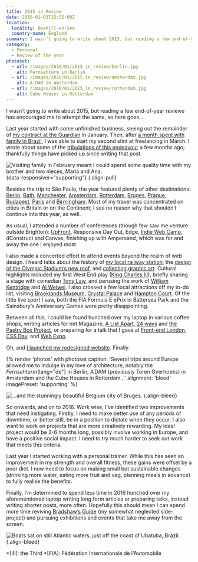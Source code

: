 ```yaml
---
title: 2015 in Review
date: 2016-01-03T15:55:00Z
location:
  locality: Bexhill-on-Sea
  country-name: England
summary: I wasn’t going to write about 2015, but reading a few end-of-year reviews has encouraged me to attempt the same, so here goes…
category:
  - Personal
  - Review of the year
photoset:
  - url: /images/2016/01/2015_in_review/berlin.jpg
    alt: Fernsehturm in Berlin
  - url: /images/2016/01/2015_in_review/amsterdam.jpg
    alt: A’DAM in Amsterdam
  - url: /images/2016/01/2015_in_review/rotterdam.jpg
    alt: Cube Houses in Rotterdam
---
```

I wasn’t going to write about 2015, but reading a few end-of-year reviews has encouraged me to attempt the same, so here goes…

Last year started with some unfinished business, seeing out the remainder of [my contract at the Guardian][1] in January. Then, after [a month spent with family in Brazil][2], I was able to start my second stint at freelancing in March. I wrote about some of the [tribulations of this endeavour][3] a few months ago; thankfully things have picked up since writing that post.

![](/images/2016/01/2015_in_review/nieces.jpg 'Visiting family in February meant I could spend some quality time with my brother and two nieces, Maria and Ana.'){data-responsiver="supporting"}
{.align-pull}

Besides the trip to São Paulo, the year featured plenty of other destinations: [Berlin][4], [Bath][5], [Manchester][6], [Amsterdam][7], [Rotterdam][8], [Bruges][9], [Prague][10], [Budapest][11], [Paris][12] and [Birmingham][13]. Most of my travel was concentrated on cities in Britain or on the Continent; I see no reason why that shouldn’t continue into this year, as well.

As usual, I attended a number of conferences (though few saw me venture outside Brighton): [UpFront][14], Responsive Day Out, Edge, [Indie Web Camp][15], dConstruct and Canvas, finishing up with Ampersand, which was far and away the one I enjoyed most.

I also made a concerted effort to attend events beyond the realm of web design. I heard talks about the history of [my local railway station][16], the [design of the Olympic Stadium’s new roof][17], and [collecting graphic art][18]. Cultural highlights included my first West End play ([King Charles III][19]), briefly sharing a stage with comedian [Tony Law][20], and perusing the work of [William Kentridge][21] and [Ai Weiwei][22]. I also crossed a few local attractions off my to-do list, visiting [Brooklands Museum][23], [Crystal Palace][24] and [Hampton Court][25]. Of the little live sport I saw, both the FIA Formula E ePrix in Battersea Park and the Sainsbury’s Anniversary Games were pretty disappointing.

Between all this, I could be found hunched over my laptop in various coffee shops, writing articles for net Magazine, [A List Apart][26], [24 ways][27] and [the Pastry Box Project][28], or preparing for a talk that I gave at [Front-end London][29], [CSS Day][30], and [Web Expo][31].

Oh, and [I launched my redesigned website][32]. Finally.

{% render 'photos' with photoset
  caption: 'Several trips around Europe allowed me to indulge in my love of architecture, notably the *Fernsehturm*{lang="de"} in Berlin, A’DAM (previously Toren Overhoeks) in Amsterdam and the Cube Houses in Rotterdam…'
  alignment: 'bleed'
  imagePreset: 'supporting'
%}

![](/images/2016/01/2015_in_review/bruges.jpg '…and the stunningly beautiful Belgium city of Bruges.')
{.align-bleed}

So onwards, and on to 2016. Work wise, I’ve identified two improvements that need instigating. Firstly, I need to make better use of any periods of downtime, or better still, be in a position to dictate when they occur. I also want to work on projects that are more creatively rewarding. My ideal project would be 3-6 months long, possibly involve working in Europe, and have a positive social impact. I need to try much harder to seek out work that meets this criteria.

Last year I started working with a personal trainer. While this has seen an improvement in my strength and overall fitness, these gains were offset by a poor diet. I now need to focus on making small but sustainable changes (drinking more water, eating more fruit and veg, planning meals in advance) to fully realise the benefits.

Finally, I’m determined to spend less time in 2016 hunched over my aforementioned laptop writing long form articles or preparing talks, instead writing shorter posts, more often. Hopefully this should mean I can spend more time reviving [Bradshaw’s Guide][33] (my somewhat neglected side-project) and pursuing exhibitions and events that take me away from the screen.

![](/images/2016/01/2015_in_review/ubatuba.jpg 'Boats sat on still Atlantic waters, just off the coast of Ubatuba, Brazil.')
{.align-bleed}

[1]: /2015/01/changing_gears
[2]: https://www.flickr.com/photos/paulrobertlloyd/albums/72157651139544056
[3]: /2015/10/taking_the_plunge
[4]: /2015/03/berlin
[5]: https://www.flickr.com/photos/paulrobertlloyd/albums/72157653674238385
[6]: https://www.flickr.com/photos/paulrobertlloyd/albums/72157653664664251
[7]: https://www.flickr.com/photos/paulrobertlloyd/albums/72157655492168761
[8]: /2015/06/rotterdam
[9]: https://www.flickr.com/photos/paulrobertlloyd/albums/72157655245859280
[10]: /2015/09/prague
[11]: https://www.flickr.com/photos/paulrobertlloyd/albums/72157661145540980
[12]: https://www.flickr.com/photos/paulrobertlloyd/albums/72157661668166631
[13]: https://www.flickr.com/photos/paulrobertlloyd/albums/72157661695705731
[14]: /2015/05/upfront
[15]: /2015/07/webmentions
[16]: https://en.wikipedia.org/wiki/London_Road_%28Brighton%29_railway_station
[17]: http://istructe.hosted.panopto.com/Panopto/Pages/Viewer.aspx?id=98a11fad-5fb2-4182-9eff-0e0f777ac829
[18]: https://twitter.com/uniteditions/status/623858523764596736
[19]: https://en.wikipedia.org/wiki/King_Charles_III_%28play%29
[20]: https://en.wikipedia.org/wiki/Tony_Law
[21]: /2015/06/william_kentridge
[22]: https://www.flickr.com/photos/paulrobertlloyd/albums/72157661132705309
[23]: https://www.flickr.com/photos/paulrobertlloyd/albums/72157657142944499
[24]: https://www.flickr.com/photos/paulrobertlloyd/albums/72157657546312162
[25]: https://www.flickr.com/photos/paulrobertlloyd/albums/72157661970993660
[26]: http://alistapart.com/article/thinking-responsively-a-framework-for-future-learning
[27]: https://24ways.org/2015/beyond-the-style-guide/
[28]: https://the-pastry-box-project.net/baker/paul-lloyd
[29]: /events/2015/05/frontend_london_22
[30]: /presentations/2015/06/css_day/
[31]: https://speakerdeck.com/paulrobertlloyd/responsive-principles-webexpo
[32]: /2015/07/shipped
[33]: https://bradshaws.guide

*[III]: the Third
*[FIA]: Fédération Internationale de l'Automobile
